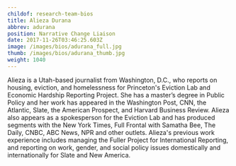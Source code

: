 ```yaml
---
childof: research-team-bios
title: Alieza Durana
abbrev: adurana
position: Narrative Change Liaison
date: 2017-11-26T03:46:25.603Z
image: /images/bios/adurana_full.jpg
thumb: /images/bios/adurana_thumb.jpg
weight: 1040
---
```

Alieza is a Utah-based journalist from Washington, D.C., who reports on housing, eviction, and homelessness for Princeton's Eviction Lab and Economic Hardship Reporting Project. She has a master’s degree in Public Policy and her work has appeared in the Washington Post, CNN, the Atlantic, Slate, the American Prospect, and Harvard Business Review. Alieza also appears as a spokesperson for the Eviction Lab and has produced segments with the New York Times, Full Frontal with Samatha Bee, The Daily, CNBC, ABC News, NPR and other outlets. Alieza's previous work experience includes managing the Fuller Project for International Reporting, and reporting on work, gender, and social policy issues domestically and internationally for Slate and New America.
